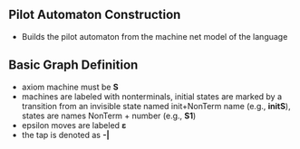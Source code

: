 ## Pilot Automaton Construction
 * Builds the pilot automaton from the machine net model of the language

## Basic Graph Definition
 *  axiom machine must be __S__
 *  machines are labeled with nonterminals, initial states are marked by a transition from an invisible state named init+NonTerm name (e.g., __initS__), states are names NonTerm + number (e.g., __S1__)
 *  epsilon moves are labeled __&epsilon;__
 *  the tap is denoted as __-\|__
